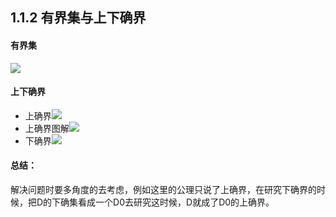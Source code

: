 ## 1.1.2 有界集与上下确界
#### 有界集
![](https://github.com/hjj5258/UniversityComputerProfessionalCourseSystem/blob/master/Advanced%20Mathematics/Photo/01-1-2yjj.png)
#### 上下确界
- 上确界![](https://github.com/hjj5258/UniversityComputerProfessionalCourseSystem/blob/master/Advanced%20Mathematics/Photo/01-1-2sqj.png)
- 上确界图解![](https://github.com/hjj5258/UniversityComputerProfessionalCourseSystem/blob/master/Advanced%20Mathematics/Photo/01-2sqjtj.png)
- 下确界![](https://github.com/hjj5258/UniversityComputerProfessionalCourseSystem/blob/master/Advanced%20Mathematics/Photo/01-2xqj.png)
#### 总结：
解决问题时要多角度的去考虑，例如这里的公理只说了上确界，在研究下确界的时候，把D的下确集看成一个D0去研究这时候，D就成了D0的上确界。
